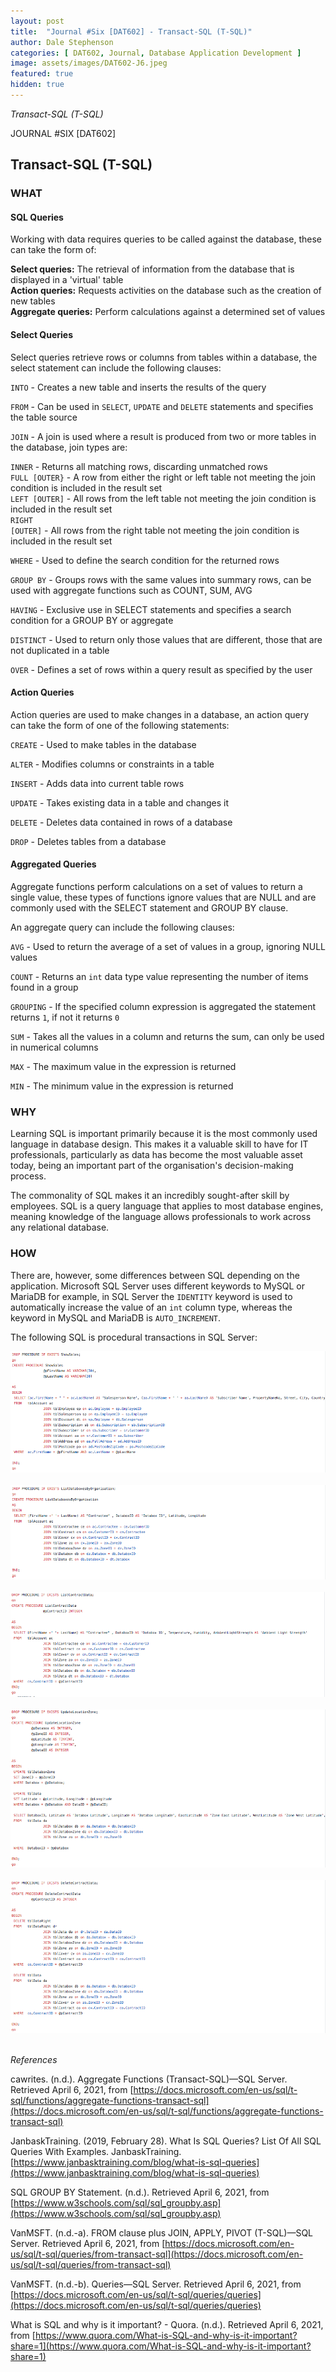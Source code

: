 ```yaml
---
layout: post
title:  "Journal #Six [DAT602] - Transact-SQL (T-SQL)" 
author: Dale Stephenson
categories: [ DAT602, Journal, Database Application Development ]
image: assets/images/DAT602-J6.jpeg
featured: true
hidden: true
---
```

<i>Transact-SQL (T-SQL)</i>

JOURNAL #SIX [DAT602]

<h2>Transact-SQL (T-SQL)</h2>

<h3>WHAT</h3>

<h4>SQL Queries</h4>
 
Working with data requires queries to be called against the database, these can take the form of:
 
<b>Select queries:</b> The retrieval of information from the database that is displayed in a 'virtual' table<br>
<b>Action queries:</b> Requests activities on the database such as the creation of new tables<br>
<b>Aggregate queries:</b> Perform calculations against a determined set of values<br>
 
<h4>Select Queries</h4> 
 
Select queries retrieve rows or columns from tables within a database, the select statement can include the following clauses:

<code>INTO</code> - Creates a new table and inserts the results of the query

<code>FROM</code> - Can be used in <code>SELECT</code>, <code>UPDATE</code> and <code>DELETE</code> statements and specifies the table source

<code>JOIN</code> - A join is used where a result is produced from two or more tables in the database, join types are:

<code>INNER</code> - Returns all matching rows, discarding unmatched rows<br>
<code>FULL [OUTER}</code> - A row from either the right or left table not meeting the join condition is included in the result set<br>
<code>LEFT [OUTER]</code> - All rows from the left table not meeting the join condition is included in the result set<br>
<code>RIGHT [OUTER]</code> - All rows from the right table not meeting the join condition is included in the result set  

<code>WHERE</code> - Used to define the search condition for the returned rows

<code>GROUP BY</code> - Groups rows with the same values into summary rows, can be used with aggregate functions such as COUNT, SUM, AVG

<code>HAVING</code> - Exclusive use in SELECT statements and specifies a search condition for a GROUP BY or aggregate

<code>DISTINCT</code> - Used to return only those values that are different, those that are not duplicated in a table

<code>OVER</code> - Defines a set of rows within a query result as specified by the user
 
<h4>Action Queries</h4> 
 
Action queries are used to make changes in a database, an action query can take the form of one of the following statements:
 
<code>CREATE</code> - Used to make tables in the database

<code>ALTER</code> - Modifies columns or constraints in a table

<code>INSERT</code> - Adds data into current table rows

<code>UPDATE</code> - Takes existing data in a table and changes it

<code>DELETE</code> - Deletes data contained in rows of a database

<code>DROP</code> - Deletes tables from a database
 
<h4>Aggregated Queries</h4>
 
Aggregate functions perform calculations on a set of values to return a single value, these types of functions ignore values that are NULL and are commonly used with the SELECT statement and GROUP BY clause.
 
An aggregate query can include the following clauses:
 
<code>AVG</code> - Used to return the average of a set of values in a group, ignoring NULL values

<code>COUNT</code> - Returns an <code>int</code> data type value representing the number of items found in a group

<code>GROUPING</code> - If the specified column expression is aggregated the statement returns <code>1</code>, if not it returns <code>0</code>

<code>SUM</code> - Takes all the values in a column and returns the sum, can only be used in numerical columns

<code>MAX</code> - The maximum value in the expression is returned

<code>MIN</code> - The minimum value in the expression is returned
 
<h3>WHY</h3>
 
Learning SQL is important primarily because it is the most commonly used language in database design. This makes it a valuable skill to have for IT professionals, particularly as data has become the most valuable asset today, being an important part of the organisation's decision-making process.
 
The commonality of SQL makes it an incredibly sought-after skill by employees. SQL is a query language that applies to most database engines, meaning knowledge of the language allows professionals to work across any relational database.
 
<h3>HOW</h3>
 
There are, however, some differences between SQL depending on the application. Microsoft SQL Server uses different keywords to MySQL or MariaDB for example, in SQL Server the <code>IDENTITY</code> keyword is used to automatically increase the value of an <code>int</code> column type, whereas the keyword in MySQL and MariaDB is <code>AUTO_INCREMENT</code>.
 
The following SQL is procedural transactions in SQL Server:

<center><img src="/assets/images/DAT602-DML1.png" alt="Data Manipulation Language"></center><br>
<center><img src="/assets/images/DAT602-DML2.png" alt="Data Manipulation Language"></center><br>
<center><img src="/assets/images/DAT602-DML3.png" alt="Data Manipulation Language"></center><br>
<center><img src="/assets/images/DAT602-DML4.png" alt="Data Manipulation Language"></center><br>
<center><img src="/assets/images/DAT602-DML5.png" alt="Data Manipulation Language"></center><br>

<i>References</i> 

cawrites. (n.d.). Aggregate Functions (Transact-SQL)—SQL Server. Retrieved April 6, 2021, from [https://docs.microsoft.com/en-us/sql/t-sql/functions/aggregate-functions-transact-sql](https://docs.microsoft.com/en-us/sql/t-sql/functions/aggregate-functions-transact-sql)

JanbaskTraining. (2019, February 28). What Is SQL Queries? List Of All SQL Queries With Examples. JanbaskTraining. 
[https://www.janbasktraining.com/blog/what-is-sql-queries](https://www.janbasktraining.com/blog/what-is-sql-queries)

SQL GROUP BY Statement. (n.d.). Retrieved April 6, 2021, from [https://www.w3schools.com/sql/sql_groupby.asp](https://www.w3schools.com/sql/sql_groupby.asp)

VanMSFT. (n.d.-a). FROM clause plus JOIN, APPLY, PIVOT (T-SQL)—SQL Server. Retrieved April 6, 2021, from [https://docs.microsoft.com/en-us/sql/t-sql/queries/from-transact-sql](https://docs.microsoft.com/en-us/sql/t-sql/queries/from-transact-sql)

VanMSFT. (n.d.-b). Queries—SQL Server. Retrieved April 6, 2021, from [https://docs.microsoft.com/en-us/sql/t-sql/queries/queries](https://docs.microsoft.com/en-us/sql/t-sql/queries/queries)

What is SQL and why is it important? - Quora. (n.d.). Retrieved April 6, 2021, from [https://www.quora.com/What-is-SQL-and-why-is-it-important?share=1](https://www.quora.com/What-is-SQL-and-why-is-it-important?share=1)
